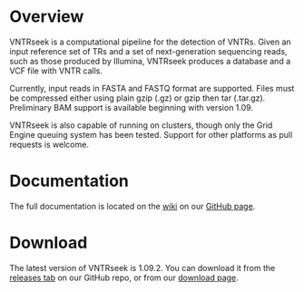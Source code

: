 # Overview

VNTRseek is a computational pipeline for the detection of VNTRs. Given an input reference set of TRs and a set of next-generation sequencing reads, such as those produced by Illumina, VNTRseek produces a database and a VCF file with VNTR calls.

Currently, input reads in FASTA and FASTQ format are supported. Files must be compressed either using plain gzip (.gz) or gzip then tar (.tar.gz). Preliminary BAM support is available beginning with version 1.09.

VNTRseek is also capable of running on clusters, though only the Grid Engine queuing system has been tested. Support for other platforms as pull requests is welcome.

# Documentation

The full documentation is located on the [wiki](https://github.com/yzhernand/VNTRseek/wiki) on our [GitHub page](https://github.com/yzhernand/VNTRseek).

# Download

The latest version of VNTRseek is 1.09.2. You can download it from the [releases tab](https://github.com/yzhernand/VNTRseek/releases) on our GitHub repo, or from our [download page](http://orca.bu.edu/vntrseek/download.php).
